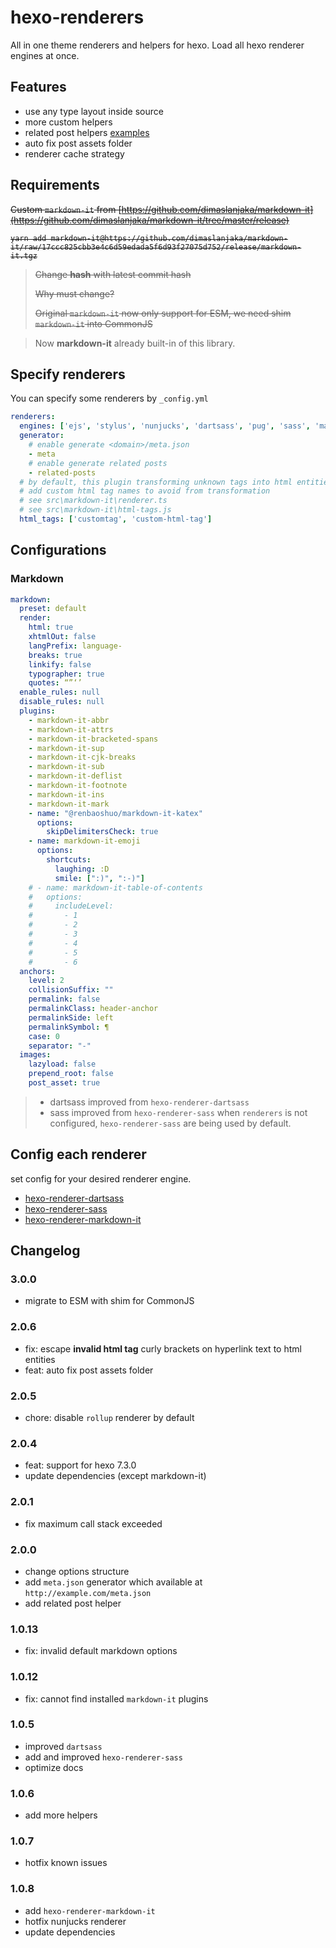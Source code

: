 # hexo-renderers
All in one theme renderers and helpers for hexo. Load all hexo renderer engines at once.

## Features
<!-- - use hexo helpers inside post (`full_url`, `url_for`, etc) -->
- use any type layout inside source
- more custom helpers
- related post helpers [examples](https://github.com/dimaslanjaka/site/tree/hexo-renderers/views)
- auto fix post assets folder
- renderer cache strategy

## Requirements

~~Custom `markdown-it` from [https://github.com/dimaslanjaka/markdown-it](https://github.com/dimaslanjaka/markdown-it/tree/master/release)~~

<strike>
<pre><code>yarn add markdown-it@https://github.com/dimaslanjaka/markdown-it/raw/17ccc825cbb3e4c6d59edada5f6d93f27075d752/release/markdown-it.tgz</code></pre>
</strike>

> ~~Change **hash** with latest commit hash~~
>
> ~~Why must change?~~
>
> ~~Original `markdown-it` now only support for ESM, we need shim `markdown-it` into CommonJS~~

> Now **markdown-it** already built-in of this library.

## Specify renderers

You can specify some renderers by `_config.yml`

```yaml
renderers:
  engines: ['ejs', 'stylus', 'nunjucks', 'dartsass', 'pug', 'sass', 'markdown-it', 'rollup']
  generator:
    # enable generate <domain>/meta.json
    - meta
    # enable generate related posts
    - related-posts
  # by default, this plugin transforming unknown tags into html entities
  # add custom html tag names to avoid from transformation
  # see src\markdown-it\renderer.ts
  # see src\markdown-it\html-tags.js
  html_tags: ['customtag', 'custom-html-tag']
```

## Configurations

### Markdown

```yaml
markdown:
  preset: default
  render:
    html: true
    xhtmlOut: false
    langPrefix: language-
    breaks: true
    linkify: false
    typographer: true
    quotes: “”‘’
  enable_rules: null
  disable_rules: null
  plugins:
    - markdown-it-abbr
    - markdown-it-attrs
    - markdown-it-bracketed-spans
    - markdown-it-sup
    - markdown-it-cjk-breaks
    - markdown-it-sub
    - markdown-it-deflist
    - markdown-it-footnote
    - markdown-it-ins
    - markdown-it-mark
    - name: "@renbaoshuo/markdown-it-katex"
      options:
        skipDelimitersCheck: true
    - name: markdown-it-emoji
      options:
        shortcuts:
          laughing: :D
          smile: [":)", ":-)"]
    # - name: markdown-it-table-of-contents
    #   options:
    #     includeLevel:
    #       - 1
    #       - 2
    #       - 3
    #       - 4
    #       - 5
    #       - 6
  anchors:
    level: 2
    collisionSuffix: ""
    permalink: false
    permalinkClass: header-anchor
    permalinkSide: left
    permalinkSymbol: ¶
    case: 0
    separator: "-"
  images:
    lazyload: false
    prepend_root: false
    post_asset: true
```

> - dartsass improved from `hexo-renderer-dartsass`
> - sass improved from `hexo-renderer-sass`
> when `renderers` is not configured, `hexo-renderer-sass` are being used by default.

## Config each renderer
set config for your desired renderer engine.
- [hexo-renderer-dartsass](https://github.com/KentarouTakeda/hexo-renderer-dartsass/blob/master/README.md)
- [hexo-renderer-sass](https://github.com/knksmith57/hexo-renderer-sass#_configyml)
- [hexo-renderer-markdown-it](https://github.com/hexojs/hexo-renderer-markdown-it/blob/master/README.md)

## Changelog

### 3.0.0
- migrate to ESM with shim for CommonJS

### 2.0.6
- fix: escape **invalid html tag** curly brackets on hyperlink text to html entities
- feat: auto fix post assets folder

### 2.0.5
- chore: disable `rollup` renderer by default

### 2.0.4
- feat: support for hexo 7.3.0
- update dependencies (except markdown-it)

### 2.0.1
- fix maximum call stack exceeded

### 2.0.0
- change options structure
- add `meta.json` generator which available at `http://example.com/meta.json`
- add related post helper

### 1.0.13
- fix: invalid default markdown options

### 1.0.12
- fix: cannot find installed `markdown-it` plugins

### 1.0.5
- improved `dartsass`
- add and improved `hexo-renderer-sass`
- optimize docs

### 1.0.6
- add more helpers

### 1.0.7
- hotfix known issues

### 1.0.8
- add `hexo-renderer-markdown-it`
- hotfix nunjucks renderer
- update dependencies

